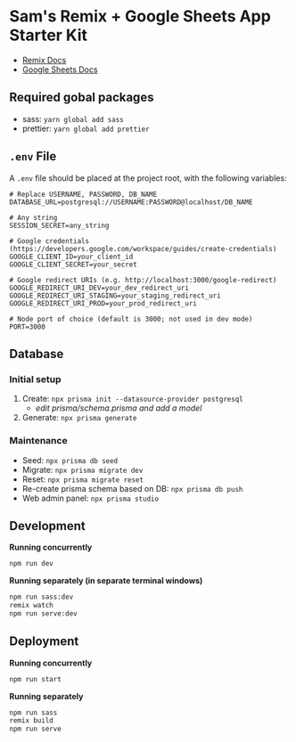 # Sam's Remix + Google Sheets App Starter Kit

- [Remix Docs](https://remix.run/docs)
- [Google Sheets Docs](https://developers.google.com/sheets/api/quickstart/js)

## Required gobal packages

- sass: `yarn global add sass`
- prettier: `yarn global add prettier`

## `.env` File

A `.env` file should be placed at the project root, with the following variables:

```
# Replace USERNAME, PASSWORD, DB_NAME
DATABASE_URL=postgresql://USERNAME:PASSWORD@localhost/DB_NAME

# Any string
SESSION_SECRET=any_string

# Google credentials (https://developers.google.com/workspace/guides/create-credentials)
GOOGLE_CLIENT_ID=your_client_id
GOOGLE_CLIENT_SECRET=your_secret

# Google redirect URIs (e.g. http://localhost:3000/google-redirect)
GOOGLE_REDIRECT_URI_DEV=your_dev_redirect_uri
GOOGLE_REDIRECT_URI_STAGING=your_staging_redirect_uri
GOOGLE_REDIRECT_URI_PROD=your_prod_redirect_uri

# Node port of choice (default is 3000; not used in dev mode)
PORT=3000
```

## Database

### Initial setup

1. Create: `npx prisma init --datasource-provider postgresql`
   - _edit prisma/schema.prisma and add a model_
2. Generate: `npx prisma generate`

### Maintenance

- Seed: `npx prisma db seed`
- Migrate: `npx prisma migrate dev`
- Reset: `npx prisma migrate reset`
- Re-create prisma schema based on DB: `npx prisma db push`
- Web admin panel: `npx prisma studio`

## Development

**Running concurrently**

```sh
npm run dev
```

**Running separately (in separate terminal windows)**

```sh
npm run sass:dev
remix watch
npm run serve:dev
```

## Deployment

**Running concurrently**

```sh
npm run start
```

**Running separately**

```sh
npm run sass
remix build
npm run serve
```
